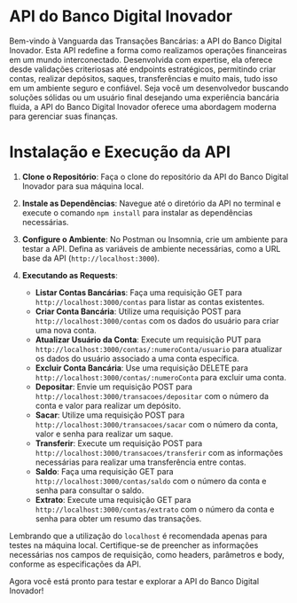 # API do Banco Digital Inovador

Bem-vindo à Vanguarda das Transações Bancárias: a API do Banco Digital Inovador. Esta API redefine a forma como realizamos operações financeiras em um mundo interconectado. Desenvolvida com expertise, ela oferece desde validações criteriosas até endpoints estratégicos, permitindo criar contas, realizar depósitos, saques, transferências e muito mais, tudo isso em um ambiente seguro e confiável. Seja você um desenvolvedor buscando soluções sólidas ou um usuário final desejando uma experiência bancária fluida, a API do Banco Digital Inovador oferece uma abordagem moderna para gerenciar suas finanças.

# Instalação e Execução da API

1. **Clone o Repositório**: Faça o clone do repositório da API do Banco Digital Inovador para sua máquina local.

2. **Instale as Dependências**: Navegue até o diretório da API no terminal e execute o comando `npm install` para instalar as dependências necessárias.

3. **Configure o Ambiente**: No Postman ou Insomnia, crie um ambiente para testar a API. Defina as variáveis de ambiente necessárias, como a URL base da API (`http://localhost:3000`).

4. **Executando as Requests**:
   - **Listar Contas Bancárias**: Faça uma requisição GET para `http://localhost:3000/contas` para listar as contas existentes.
   - **Criar Conta Bancária**: Utilize uma requisição POST para `http://localhost:3000/contas` com os dados do usuário para criar uma nova conta.
   - **Atualizar Usuário da Conta**: Execute um requisição PUT para `http://localhost:3000/contas/:numeroConta/usuario` para atualizar os dados do usuário associado a uma conta específica.
   - **Excluir Conta Bancária**: Use uma requisição DELETE para `http://localhost:3000/contas/:numeroConta` para excluir uma conta.
   - **Depositar**: Envie um requisição POST para `http://localhost:3000/transacoes/depositar` com o número da conta e valor para realizar um depósito.
   - **Sacar**: Utilize uma requisição POST para `http://localhost:3000/transacoes/sacar` com o número da conta, valor e senha para realizar um saque.
   - **Transferir**: Execute um requisição POST para `http://localhost:3000/transacoes/transferir` com as informações necessárias para realizar uma transferência entre contas.
   - **Saldo**: Faça uma requisição GET para `http://localhost:3000/contas/saldo` com o número da conta e senha para consultar o saldo.
   - **Extrato**: Execute uma requisição GET para `http://localhost:3000/contas/extrato` com o número da conta e senha para obter um resumo das transações.

Lembrando que a utilização do `localhost` é recomendada apenas para testes na máquina local. Certifique-se de preencher as informações necessárias nos campos de requisição, como headers, parâmetros e body, conforme as especificações da API.

Agora você está pronto para testar e explorar a API do Banco Digital Inovador!
